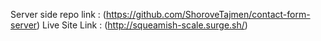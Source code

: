  Server side repo link : (https://github.com/ShoroveTajmen/contact-form-server)
 Live Site Link : (http://squeamish-scale.surge.sh/)

